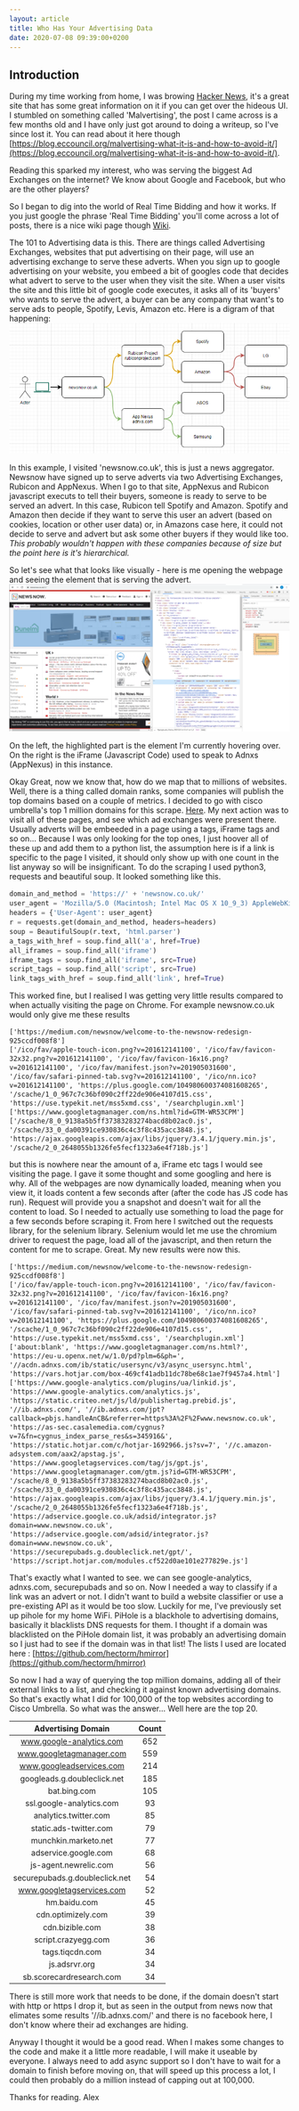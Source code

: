 ```yaml
---
layout: article
title: Who Has Your Advertising Data
date: 2020-07-08 09:39:00+0200
---
```

## Introduction
During my time working from home, I was browing [Hacker News](https://news.ycombinator.com/), it's a great site that has some great information on it if you can get over the hideous UI. I stumbled on something called 'Malvertising', the post I came across is a few months old and I have only just got around to doing a writeup, so I've since lost it. You can read about it here though [https://blog.eccouncil.org/malvertising-what-it-is-and-how-to-avoid-it/](https://blog.eccouncil.org/malvertising-what-it-is-and-how-to-avoid-it/). 

Reading this sparked my interest, who was serving the biggest Ad Exchanges on the internet? We know about Google and Facebook, but who are the other players?

So I began to dig into the world of Real Time Bidding and how it works. If you just google the phrase 'Real Time Bidding' you'll come across a lot of posts, there is a nice wiki page though [Wiki](https://en.wikipedia.org/wiki/Real-time_bidding). 

The 101 to Advertising data is this. There are things called Advertising Exchanges, websites that put advertising on their page, will use an advertising exchange to serve these adverts. When you sign up to google advertising on your website, you embeed a bit of googles code that decides what advert to serve to the user when they visit the site. When a user visits the site and this little bit of google code executes, it asks all of its 'buyers' who wants to serve the advert, a buyer can be any company that want's to serve ads to people, Spotify, Levis, Amazon etc. 
Here is a digram of that happening: 
![](../../../contents/images/2020/07/rtb_diagram.PNG)

In this example, I visited 'newsnow.co.uk', this is just a news aggregator. Newsnow have signed up to serve adverts via two Advertising Exchanges, Rubicon and AppNexus. When I go to that site, AppNexus and Rubicon javascript executs to tell their buyers, someone is ready to serve to be served an advert. In this case, Rubicon tell Spotify and Amazon. Spotify and Amazon then decide if they want to serve this user an advert (based on cookies, location or other user data) or, in Amazons case here, it could not decide to serve and advert but ask some other buyers if they would like too. *This probably wouldn't happen with these companies because of size but the point here is it's hierarchical.*

So let's see what that looks like visually - here is me opening the webpage and seeing the element that is serving the advert.
![](../../../contents/images/2020/07/newsnow_rtb.png)

On the left, the highlighted part is the element I'm currently hovering over. On the right is the iFrame (Javascript Code) used to speak to Adnxs (AppNexus) in this instance.

Okay Great, now we know that, how do we map that to millions of websites. Well, there is a thing called domain ranks, some companies will publish the top domains based on a couple of metrics. I decided to go with cisco umbrella's top 1 million domains for this scrape. [Here](https://umbrella.cisco.com/blog/cisco-umbrella-1-million). My next action was to visit all of these pages, and see which ad exchanges were present there. Usually adverts will be embeeded in a page using a tags, iFrame tags and so on... Because I was only looking for the top ones, I just hoover all of these up and add them to a python list, the assumption here is if a link is specific to the page I visited, it should only show up with one count in the list anyway so will be insignificant. To do the scraping I used python3, requests and beautiful soup. It looked something like this.

```python
domain_and_method = 'https://' + 'newsnow.co.uk/'
user_agent = 'Mozilla/5.0 (Macintosh; Intel Mac OS X 10_9_3) AppleWebKit/537.36 (KHTML, like Gecko) Chrome/35.0.1916.47 Safari/537.36'
headers = {'User-Agent': user_agent}
r = requests.get(domain_and_method, headers=headers)
soup = BeautifulSoup(r.text, 'html.parser')
a_tags_with_href = soup.find_all('a', href=True)
all_iframes = soup.find_all('iframe')
iframe_tags = soup.find_all('iframe', src=True)
script_tags = soup.find_all('script', src=True)
link_tags_with_href = soup.find_all('link', href=True)
```

This worked fine, but I realised I was getting very little results compared to when actually visiting the page on Chrome. For example newsnow.co.uk would only give me these results
```
['https://medium.com/newsnow/welcome-to-the-newsnow-redesign-925ccdf008f8']
['/ico/fav/apple-touch-icon.png?v=201612141100', '/ico/fav/favicon-32x32.png?v=201612141100', '/ico/fav/favicon-16x16.png?v=201612141100', '/ico/fav/manifest.json?v=201905031600', '/ico/fav/safari-pinned-tab.svg?v=201612141100', '/ico/nn.ico?v=201612141100', 'https://plus.google.com/104980600374081608265', '/scache/1_0_967c7c36bf090c2ff22de906e4107d15.css', 'https://use.typekit.net/mss5xmd.css', '/searchplugin.xml']
['https://www.googletagmanager.com/ns.html?id=GTM-WR53CPM']
['/scache/8_0_9138a5b5ff37383283274bacd8b02ac0.js', '/scache/33_0_da00391ce930836c4c3f8c435acc3848.js', 'https://ajax.googleapis.com/ajax/libs/jquery/3.4.1/jquery.min.js', '/scache/2_0_2648055b1326fe5fecf1323a6e4f718b.js']
```

but this is nowhere near the amount of a, iFrame etc tags I would see visiting the page. I gave it some thought and some googling and here is why. All of the webpages are now dynamically loaded, meaning when you view it, it loads content a few seconds after (after the code has JS code has run). Request will provide you a snapshot and doesn't wait for all the content to load. So I needed to actually use something to load the page for a few seconds before scraping it. From here I switched out the requests library, for the selenium library.
Selenium would let me use the chromium driver to request the page, load all of the javascript, and then return the content for me to scrape. Great. My new results were now this.

```
['https://medium.com/newsnow/welcome-to-the-newsnow-redesign-925ccdf008f8']
['/ico/fav/apple-touch-icon.png?v=201612141100', '/ico/fav/favicon-32x32.png?v=201612141100', '/ico/fav/favicon-16x16.png?v=201612141100', '/ico/fav/manifest.json?v=201905031600', '/ico/fav/safari-pinned-tab.svg?v=201612141100', '/ico/nn.ico?v=201612141100', 'https://plus.google.com/104980600374081608265', '/scache/1_0_967c7c36bf090c2ff22de906e4107d15.css', 'https://use.typekit.net/mss5xmd.css', '/searchplugin.xml']
['about:blank', 'https://www.googletagmanager.com/ns.html?', 'https://eu-u.openx.net/w/1.0/pd?plm=6&ph=', '//acdn.adnxs.com/ib/static/usersync/v3/async_usersync.html', 'https://vars.hotjar.com/box-469cf41adb11dc78be68c1ae7f9457a4.html']
['https://www.google-analytics.com/plugins/ua/linkid.js', 'https://www.google-analytics.com/analytics.js', 'https://static.criteo.net/js/ld/publishertag.prebid.js', '//ib.adnxs.com/', '//ib.adnxs.com/jpt?callback=pbjs.handleAnCB&referrer=https%3A%2F%2Fwww.newsnow.co.uk', 'https://as-sec.casalemedia.com/cygnus?v=7&fn=cygnus_index_parse_res&s=345916&', 'https://static.hotjar.com/c/hotjar-1692966.js?sv=7', '//c.amazon-adsystem.com/aax2/apstag.js', 'https://www.googletagservices.com/tag/js/gpt.js', 'https://www.googletagmanager.com/gtm.js?id=GTM-WR53CPM', '/scache/8_0_9138a5b5ff37383283274bacd8b02ac0.js', '/scache/33_0_da00391ce930836c4c3f8c435acc3848.js', 'https://ajax.googleapis.com/ajax/libs/jquery/3.4.1/jquery.min.js', '/scache/2_0_2648055b1326fe5fecf1323a6e4f718b.js', 'https://adservice.google.co.uk/adsid/integrator.js?domain=www.newsnow.co.uk', 'https://adservice.google.com/adsid/integrator.js?domain=www.newsnow.co.uk', 'https://securepubads.g.doubleclick.net/gpt/', 'https://script.hotjar.com/modules.cf522d0ae101e277829e.js']
```
That's exactly what I wanted to see. we can see google-analytics, adnxs.com, securepubads and so on.
Now I needed a way to classify if a link was an advert or not. I didn't want to build a website classifier or use a pre-existing API as it would be too slow. Luckily for me, I've previously set up pihole for my home WiFi. PiHole is a blackhole to advertising domains, basically it blacklists DNS requests for them. I thought if a domain was blacklisted on the PiHole domain list, it was probably an advertising domain so I just had to see if the domain was in that list! The lists I used are located here : [https://github.com/hectorm/hmirror](https://github.com/hectorm/hmirror)

So now I had a way of querying the top million domains, adding all of their external links to a list, and checking it against known advertising domains. So that's exactly what I did for 100,000 of the top websites according to Cisco Umbrella.
So what was the answer... Well here are the top 20.

**Advertising Domain**|**Count**
:-----:|:-----:
www.google-analytics.com|652
www.googletagmanager.com|559
www.googleadservices.com|214
googleads.g.doubleclick.net|185
bat.bing.com|105
ssl.google-analytics.com|93
analytics.twitter.com|85
static.ads-twitter.com|79
munchkin.marketo.net|77
adservice.google.com|68
js-agent.newrelic.com|56
securepubads.g.doubleclick.net|54
www.googletagservices.com|52
hm.baidu.com|45
cdn.optimizely.com|39
cdn.bizible.com|38
script.crazyegg.com|36
tags.tiqcdn.com|34
js.adsrvr.org|34
sb.scorecardresearch.com|34

There is still more work that needs to be done, if the domain doesn't start with http or https I drop it, but as seen in the output from news now that elimates some results '//ib.adnxs.com/' and there is no facebook here, I don't know where their ad exchanges are hiding.

Anyway I thought it would be a good read. When I makes some changes to the code and make it a little more readable, I will make it useable by everyone. I always need to add async support so I don't have to wait for a domain to finish before moving on, that will speed up this process a lot, I could then probably do a million instead of capping out at 100,000.

Thanks for reading. Alex







